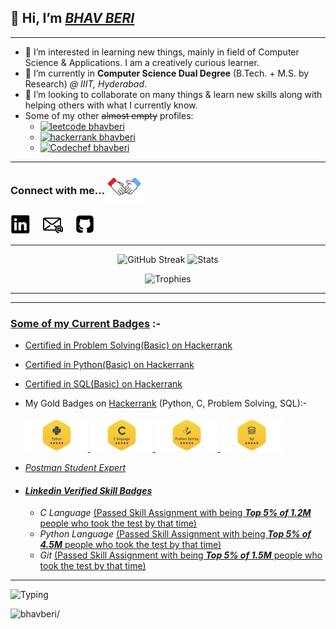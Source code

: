 <!-- ## <img  src="https://raw.githubusercontent.com/ABSphreak/ABSphreak/master/gifs/Hi.gif" width="30">  -->
## 👋 Hi, I’m <ins>***BHAV BERI***</ins>

----

- 👀 I’m interested in learning new things, mainly in field of Computer Science & Applications. I am a creatively curious learner.
- 🌱 I’m currently in **Computer Science Dual Degree** (B.Tech. + M.S. by Research) *@ IIIT, Hyderabad*.
- 💞️ I’m looking to collaborate on many things & learn new skills along with helping others with what I currently know.
- Some of my other ~~almost empty~~ profiles:
  - [![leetcode bhavberi](https://img.shields.io/badge/Leetcode%20--%20bhavberi-30302f?style=flat&logo=leetcode)](https://leetcode.com/bhavberi/)
  - [![hackerrank bhavberi](https://img.shields.io/badge/Hackerrank%20--%20bhavberi-30302f?style=flat&logo=hackerrank)](https://www.hackerrank.com/bhavberi)
  - [![Codechef bhavberi](https://img.shields.io/badge/Codechef%20--%20bhavberi-30302f?style=flat&logo=codechef)](https://www.codechef.com/users/bhavberi)
<!-- - 📫 How to reach me... 
  - [![Linkedin bhavberi](https://img.shields.io/badge/bhavberi-30302f?style=flat&logo=linkedin)](https://www.linkedin.com/in/bhavberi)
  - [![Gmail bhavberi](https://img.shields.io/badge/bhavberi@gmail.com-30302f?style=flat&logo=Gmail&logoColor=red)](mailto:bhavberi@gmail.com) -->

----
 
<h3 style="display: flex; align-items: center;"> 
    Connect with me... <img src='./icons/hands.gif' width="60px">
</h3>

<a href="https://www.linkedin.com/in/bhavberi"><img src="./commercial_icons/linkedin.svg" alt="Linkedin" height="32px" width="32px"/></a> &nbsp; &nbsp;
<a href="mailto:bhavberi@gmail.com"><img src="./icons/email.svg" alt="Gmail" height="32px" width="32px"/></a> &nbsp; &nbsp;
<a href="https://github.com/bhavberi"><img src="./commercial_icons/github.svg" alt="Github" height="32px" width="32px"/></a> &nbsp; &nbsp;

<!-- Icons from https://iconscout.com/icons/linkedin?price=free -->


----
<p></p>

<!-- &include_all_commits=true -->
<!-- [![Bhav's Github stats](https://github-readme-stats-bhavberi.vercel.app/api?username=bhavberi&count_private=true&hide_rank=true&show_icons=true&theme=flag-india&disable_animations=false&hide_border=true)](https://github.com/bhavberi/github-readme-stats) 
[![Top Langs](https://github-readme-stats-bhavberi.vercel.app/api/top-langs/?username=bhavberi&exclude_repo=IIITH-Resources&hide=go&theme=flag-india&hide_border=true)](https://github.com/bhavberi/github-readme-stats)
![Trophies](https://github-profile-trophy.vercel.app/?username=bhavberi&column=-1&no-bg=true&no-frame=true&rank=-C,-B) -->

<p align="center">
  <img src="https://streak-stats.demolab.com?user=bhavberi&theme=flag-india&hide_border=true&mode=weekly" alt="GitHub Streak" />
<!-- </p>
<p align="center"> -->
    <img src="https://github-readme-stats-bhavberi.vercel.app/api?username=bhavberi&count_private=true&hide_rank=true&show_icons=true&theme=flag-india&disable_animations=false&hide_border=true" alt="Stats" />
    <!-- <img src="https://github-readme-stats-bhavberi.vercel.app/api/top-langs/?username=bhavberi&exclude_repo=IIITH-Resources&hide=go,Jupyter%20Notebook&theme=flag-india&hide_border=true&size_weight=0.5&count_weight=0.5&layout=donut" alt="TopLangs" /> -->
</p>
<p align="center">
  <img src="https://github-profile-trophy.vercel.app/?username=bhavberi&no-bg=true&no-frame=true&rank=-C,-B" alt="Trophies" />
</p>
  
<!--div align=center>
    <a href="https://github.com/ryo-ma/github-profile-trophy" title="Go to Source">
      <img align="center" width=100% src="https://github-profile-trophy.vercel.app/?username=bhavberi&theme=onedark&column=9&margin-w=5" alt="zumrudu-anka" />
    </a>
</div-->
----
----

### <ins>Some of my Current Badges</ins> :-
- [Certified in Problem Solving(Basic) on Hackerrank](https://www.hackerrank.com/certificates/008157a83c75)
- [Certified in Python(Basic) on Hackerrank](https://www.hackerrank.com/certificates/ed93b82d87fc)
- [Certified in SQL(Basic) on Hackerrank](https://www.hackerrank.com/certificates/991888df6807)

- My Gold Badges on <a href="https://www.hackerrank.com/bhavberi">Hackerrank</a> (Python, C, Problem Solving, SQL):- <br/><br/>
  <a href="https://www.hackerrank.com/bhavberi?badge=python&stars=5&level=3&hr_r=1&utm_campaign=social-buttons&utm_medium=linkedin&utm_source=badge_share_profile&social=linkedin">
    <img src="./Python_Hackerrank.jpeg" alt="drawing" width="100"/>
  </a> 
  <a href="https://www.hackerrank.com/bhavberi?hr_r=1&badge=c&stars=5&level=3&social=linkedin">
    <img src="./C_Gold_Hackerrank.jpeg" alt="drawing" width="100"/>
  </a>
  <a href="https://www.hackerrank.com/bhavberi?badge=problem-solving&stars=5&level=3&hr_r=1&utm_campaign=social-buttons&utm_medium=linkedin&utm_source=badge_share_profile&social=linkedin">
    <img src="./Problem_Solving_Gold_Hackerrank.jpeg" alt="drawing" width="100"/>
  </a>
  <a href="https://www.hackerrank.com/bhavberi?badge=sql&stars=5&level=3&hr_r=1&utm_campaign=social-buttons&utm_medium=linkedin&utm_source=badge_share_profile&social=linkedin">
    <img src="./sql_Gold_Hackerrank.jpeg" alt="drawing" width="100"/>
  </a>

- _[Postman Student Expert](https://www.linkedin.com/posts/bhavberi_postman-studentexpert-activity-6911988451550584832-9dFr?utm_source=linkedin_share&utm_medium=member_desktop_web)_  
<!-- <a href="https://www.linkedin.com/posts/bhavberi_postman-studentexpert-activity-6911988451550584832-9dFr">
  <img src="./Postman%20Student%20Expert%20Certificate.jpeg" alt="drawing" width="500" title="Postman Student Expert"/>
</a> -->

- #### ***[Linkedin Verified Skill Badges](https://www.linkedin.com/in/bhavberi/)***

  - _C Language_ [(Passed Skill Assignment with being _**Top 5% of 1.2M**_ people who took the test by that time)](./Linkedin_C_Skill_Badge_cropped.jpeg)

  <!-- <a href="https://www.linkedin.com/posts/bhavberi_linkedinskillassessment-clanguage-programming-ugcPost-6897432135054061568-MX3z">
    <img src="./Linkedin_C_Skill_Badge_cropped.jpeg" alt="drawing" width="650" title="Linkedin C Skill Assessment"/>
  </a> -->

  - _Python Language_ [(Passed Skill Assignment with being _**Top 5% of 4.5M**_ people who took the test by that time)](./Linkedin_Python_Skill_Badge.jpeg)
  
  <!-- <a href="https://www.linkedin.com/in/bhavberi/">
    <img src="./Linkedin_Python_Skill_Badge.jpeg" alt="drawing" width="650" title="Linkedin C Skill Assessment"/>
  </a> -->

  - _Git_ [(Passed Skill Assignment with being _**Top 5% of 1.5M**_ people who took the test by that time)](./Linkedin_Git_Skill_Badge.jpeg)
  
  <!-- <a href="https://www.linkedin.com/in/bhavberi/">
    <img src="./Linkedin_Git_Skill_Badge.jpeg" alt="drawing" width="650" title="Linkedin C Skill Assessment"/>
  </a> -->

----

<!-- [![Typing SVG](https://readme-typing-svg.herokuapp.com?font=Fira+Code&size=25&duration=4500&pause=700&color=FF4500&center=true&vCenter=true&width=435&height=28&lines=Thank+You+for+visiting!;Enjoy+Your+Life!!;Code+your+future+yourself!!!)]() -->

<img src="https://readme-typing-svg.demolab.com/?font=Fira+Code&size=25&duration=4500&pause=700&color=FF4500&center=true&vCenter=true&width=435&height=28&lines=Thank+You+for+visiting!;Enjoy+Your+Life!!;Code+your+future+yourself!!!" alt="Typing" fetchpriority="high"/>
<!-- [![Typing SVG](https://readme-typing-svg.demolab.com/?font=Fira+Code&size=25&duration=4500&pause=700&color=FF4500&center=true&vCenter=true&width=435&height=28&lines=Thank+You+for+visiting!;Enjoy+Your+Life!!;Code+your+future+yourself!!!)]() -->
<!---
bhavberi/bhavberi is a ✨ special ✨ repository because its `README.md` (this file) appears on your GitHub profile.
You can click the Preview link to take a look at your changes.
--->

<p align="left"> <img src=https://komarev.com/ghpvc/?username=bhavberi&style=plastic&label=Profile+Views+@'bhavberi' alt=bhavberi/> </p>
<!--p align="left"> <img src=https://komarev.com/ghpvc/?username=b-beri&style=plastic&label=Profile+Views++'b-beri'++++ alt=b-beri/> </p-->
